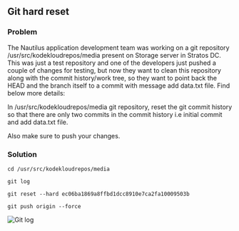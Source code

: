## Git hard reset

### Problem

The Nautilus application development team was working on a git repository /usr/src/kodekloudrepos/media present on
Storage server in Stratos DC. This was just a test repository and one of the developers just pushed a couple of changes
for testing, but now they want to clean this repository along with the commit history/work tree, so they want to point
back the HEAD and the branch itself to a commit with message add data.txt file. Find below more details:

In /usr/src/kodekloudrepos/media git repository, reset the git commit history so that there are only two commits in the
commit history i.e initial commit and add data.txt file.

Also make sure to push your changes.

### Solution

```shell
cd /usr/src/kodekloudrepos/media

git log

git reset --hard ec06ba1869a8ffbd1dcc8910e7ca2fa10009503b

git push origin --force
```

![Git log](img.png)

